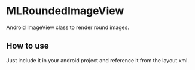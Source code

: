 # MLRoundedImageView
Android ImageView class to render round images.

## How to use
Just include it in your android project and reference it from the layout xml.

